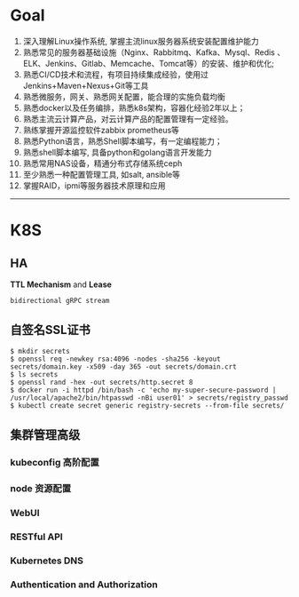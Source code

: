 # Goal

1. 深入理解Linux操作系统, 掌握主流linux服务器系统安装配置维护能力 
2. 熟悉常见的服务器基础设施（Nginx、Rabbitmq、Kafka、Mysql、Redis 、ELK、Jenkins、Gitlab、Memcache、Tomcat等）的安装、维护和优化; 
3. 熟悉CI/CD技术和流程，有项目持续集成经验，使用过Jenkins+Maven+Nexus+Git等工具 
4. 熟悉微服务，网关、熟悉网关配置，能合理的实施负载均衡 
5. 熟悉docker以及任务编排，熟悉k8s架构，容器化经验2年以上； 
6. 熟悉主流云计算产品，对云计算产品的配置管理有一定经验。 
7. 熟练掌握开源监控软件zabbix prometheus等 
8. 熟悉Python语言，熟悉Shell脚本编写，有一定编程能力； 
9. 熟悉shell脚本编写, 具备python和golang语言开发能力 
10. 熟悉常用NAS设备，精通分布式存储系统ceph 
11. 至少熟悉一种配置管理工具, 如salt, ansible等 
12. 掌握RAID，ipmi等服务器技术原理和应用 

------
# K8S


## HA
__TTL Mechanism__ and __Lease__ 

`bidirectional gRPC stream`

## 自签名SSL证书

```
$ mkdir secrets
$ openssl req -newkey rsa:4096 -nodes -sha256 -keyout secrets/domain.key -x509 -day 365 -out secrets/domain.crt
$ ls secrets
$ openssl rand -hex -out secrets/http.secret 8
$ docker run -i httpd /bin/bash -c 'echo my-super-secure-password | /usr/local/apache2/bin/htpasswd -nBi user01' > secrets/registry_passwd
$ kubectl create secret generic registry-secrets --from-file secrets/

```


## 集群管理高级

### kubeconfig 高阶配置



### node 资源配置

### WebUI

### RESTful API

### Kubernetes DNS

### Authentication and Authorization
